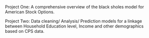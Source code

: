 Project One: A comprehensive overview of the black sholes model for American Stock Options.

Project Two: Data cleaning/ Analysis/ Prediction models for a linkage between Household Education level, Income and other demographics based on CPS data.
